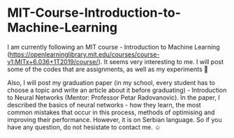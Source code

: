 # MIT-Course-Introduction-to-Machine-Learning

I am currently following an MIT course - Introduction to Machine Learning (https://openlearninglibrary.mit.edu/courses/course-v1:MITx+6.036+1T2019/course/). It seems very interesting to me. I will post some of the codes that are assignments, as well as my experiments :smiling_face_with_three_hearts:

Also, I will post my graduation paper (in my school, every student has to choose a topic and write an article about it before graduating) - Introduction to Neural Networks (Mentor: Professor Petar Radovanovic). In the paper, I described the basics of neural networks - how they learn, the most common mistakes that occur in this process, methods of optimising and improving their performance. However, it is on Serbian language. So if you have any question, do not hesistate to contact me. :relaxed:
